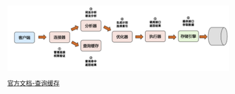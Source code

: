 ![image-20221019154448881](assets/image-20221019154448881.png)

[官方文档-查询缓存](https://dev.mysql.com/doc/refman/5.7/en/query-cache-configuration.html)